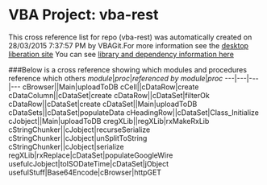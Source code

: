 # VBA Project: vba-rest
This cross reference list for repo (vba-rest) was automatically created on 28/03/2015 7:37:57 PM by VBAGit.For more information see the [desktop liberation site](http://ramblings.mcpher.com/Home/excelquirks/drivesdk/gettinggithubready "desktop liberation")
You can see [library and dependency information here](dependencies.md)

###Below is a cross reference showing which modules and procedures reference which others
*module*|*proc*|*referenced by module*|*proc*
---|---|---|---
cBrowser||Main|uploadToDB
cCell||cDataRow|create
cDataColumn||cDataSet|create
cDataRow||cDataSet|filterOk
cDataRow||cDataSet|create
cDataSet||Main|uploadToDB
cDataSets||cDataSet|populateData
cHeadingRow||cDataSet|Class_Initialize
cJobject||Main|uploadToDB
cregXLib||regXLib|rxMakeRxLib
cStringChunker||cJobject|recurseSerialize
cStringChunker||cJobject|unSplitToString
cStringChunker||cJobject|serialize
regXLib|rxReplace|cDataSet|populateGoogleWire
usefulcJobject|toISODateTime|cDataSet|jObject
usefulStuff|Base64Encode|cBrowser|httpGET
